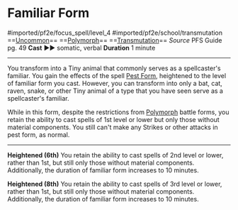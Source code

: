 # Familiar Form
#imported/pf2e/focus_spell/level_4 #imported/pf2e/school/transmutation 
==[Uncommon](uncommon.md)== ==[Polymorph](polymorph.md)== ==[Transmutation](transmutation.md)==
*Source* PFS Guide pg. 49
**Cast** ►► somatic, verbal
**Duration** 1 minute

---
You transform into a Tiny animal that commonly serves as a spellcaster's familiar. You gain the effects of the spell [Pest Form](../../Arcane_Tradition/Level%201/Pest%20Form.md), heightened to the level of familiar form you cast. However, you can transform into only a bat, cat, raven, snake, or other Tiny animal of a type that you have seen serve as a spellcaster's familiar.

While in this form, despite the restrictions from [Polymorph](polymorph.md) battle forms, you retain the ability to cast spells of 1st level or lower but only those without material components. You still can't make any Strikes or other attacks in pest form, as normal.

<hr>

**Heightened (6th)** You retain the ability to cast spells of 2nd level or lower, rather than 1st, but still only those without material components. Additionally, the duration of familiar form increases to 10 minutes.

**Heightened (8th)** You retain the ability to cast spells of 3rd level or lower, rather than 1st, but still only those without material components. Additionally, the duration of familiar form increases to 10 minutes.